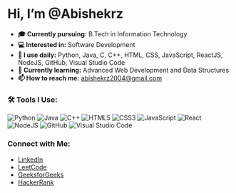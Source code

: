 # Hi, I’m @Abishekrz

- **🎓 Currently pursuing:** B.Tech in Information Technology  
- **💻 Interested in:** Software Development  
- **🚀 I use daily:** Python, Java, C, C++, HTML, CSS, JavaScript, ReactJS, NodeJS, GitHub, Visual Studio Code  
- **🌱 Currently learning:** Advanced Web Development and Data Structures  
- **📫 How to reach me:** abishekrz2004@gmail.com

### 🛠 Tools I Use:

![Python](https://img.icons8.com/color/48/000000/python--v1.png) ![Java](https://img.icons8.com/color/48/000000/java-coffee-cup-logo--v1.png) ![C++](https://img.icons8.com/color/48/000000/c-plus-plus-logo.png) ![HTML5](https://img.icons8.com/color/48/000000/html-5--v1.png) ![CSS3](https://img.icons8.com/color/48/000000/css3.png) ![JavaScript](https://img.icons8.com/color/48/000000/javascript--v1.png) ![React](https://img.icons8.com/color/48/000000/react-native.png) ![NodeJS](https://img.icons8.com/color/48/000000/nodejs.png) ![GitHub](https://img.icons8.com/ios-glyphs/48/000000/github.png) ![Visual Studio Code](https://img.icons8.com/color/48/000000/visual-studio-code-2019.png)

### Connect with Me:

- [LinkedIn](https://www.linkedin.com/in/r-s-abishek-668380282)
- [LeetCode](https://leetcode.com/u/abishekrz2004/)
- [GeeksforGeeks](https://www.geeksforgeeks.org/user/user_tcy7lh4yznr/)
- [HackerRank](https://www.hackerrank.com/profile/abishekrz2004)
